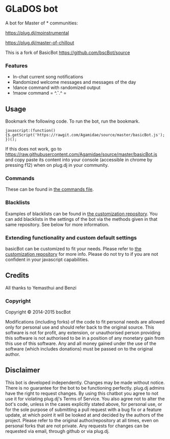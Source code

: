 # GLaDOS bot
A bot for Master of * communities:

https://plug.dj/moinstrumental

https://plug.dj/master-of-chillout

This is a fork of BasicBot https://github.com/bscBot/source

### Features

- In-chat current song notifications
- Randomized welcome messages and messages of the day
- !dance command with randomized output
- !maow command = ^.˘.^ =

Usage
-------

Bookmark the following code. To run the bot, run the bookmark.

`javascript:(function(){$.getScript('https://rawgit.com/Agamidae/source/master/basicBot.js');})();`

If this does not work, go to https://raw.githubusercontent.com/Agamidae/source/master/basicBot.js and copy paste its content into your console (accessible in chrome by pressing f12) when on plug.dj in your community.

### Commands


These can be found in [the commands file](https://github.com/Agamidae/source/blob/master/commands.md).

### Blacklists
Examples of blacklists can be found in [the customization repository](https://github.com/bscBot/custom/tree/master/blacklists).
You can add blacklists in the settings of the bot via the methods given in that same repository. See below for more information.

### Extending functionality and custom default settings

basicBot can be customized to fit your needs. Please refer to [the customization repository](https://github.com/bscBot/custom) for more info.
Please do not try to if you are not confident in your javascript capabilities.



Credits
--------

All thanks to Yemasthui and Benzi


### Copyright

Copyright &copy; 2014-2015 bscBot

Modifications (including forks) of the code to fit personal needs are allowed only for personal use and should refer back to the original source.
This software is not for profit, any extension, or unauthorised person providing this software is not authorised to be in a position of any monetary gain from this use of this software. Any and all money gained under the use of the software (which includes donations) must be passed on to the original author.


Disclaimer
------------

This bot is developed independently. Changes may be made without notice. There is no guarantee for the bot to be functioning perfectly.
plug.dj admins have the right to request changes.
By using this chatbot you agree to not use it for violating plug.dj's Terms of Service.
You also agree not to alter the bot's code, unless in the cases explicitly stated above, for personal use, or for the sole purpose of submitting a pull request with a bug fix or a feature update, at which point it will be looked at and decided by the authors of the project.
Please refer to the original author/repository at all times, even on personal forks that are not private.
Any requests for changes can be requested via email, through github or via plug.dj.
